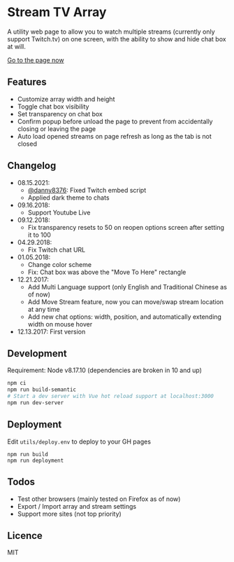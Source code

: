 # Stream TV Array

A utility web page to allow you to watch multiple streams (currently only support Twitch.tv) on one screen, with the ability to show and hide chat box at will.

[Go to the page now](https://fsworld009.github.io/StreamTvArray/)


## Features
- Customize array width and height
- Toggle chat box visibility
- Set transparency on chat box
- Confirm popup before unload the page to prevent from accidentally closing or leaving the page
- Auto load opened streams on page refresh as long as the tab is not closed

## Changelog
- 08.15.2021:
  - [@danny8376](https://github.com/danny8376): Fixed Twitch embed script
  - Applied dark theme to chats 
- 09.16.2018:
  - Support Youtube Live
- 09.12.2018:
  - Fix transparency resets to 50 on reopen options screen after setting it to 100
- 04.29.2018:
  - Fix Twitch chat URL
- 01.05.2018:
  - Change color scheme
  - Fix: Chat box was above the "Move To Here" rectangle
- 12.21.2017:
  - Add Multi Language support (only English and Traditional Chinese as of now)
  - Add Move Stream feature, now you can move/swap stream location at any time
  - Add new chat options: width, position, and automatically extending width on mouse hover
- 12.13.2017: First version

## Development

Requirement: Node v8.17.10 (dependencies are broken in 10 and up)

```bash
npm ci
npm run build-semantic
# Start a dev server with Vue hot reload support at localhost:3000 
npm run dev-server
```

## Deployment

Edit `utils/deploy.env` to deploy to your GH pages

```
npm run build
npm run deployment
```


## Todos
- Test other browsers (mainly tested on Firefox as of now)
- Export / Import array and stream settings
- Support more sites (not top priority)

## Licence
MIT
